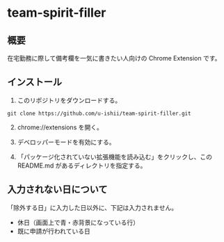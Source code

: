 # team-spirit-filler

## 概要
在宅勤務に際して備考欄を一気に書きたい人向けの Chrome Extension です。

## インストール

1. このリポジトリをダウンロードする。
```
git clone https://github.com/u-ishii/team-spirit-filler.git
```

2. chrome://extensions を開く。

3. デベロッパーモードを有効にする。

4. 「パッケージ化されていない拡張機能を読み込む」をクリックし、この README.md があるディレクトリを指定する。

## 入力されない日について
「除外する日」に入力した日以外に、下記は入力されません。
- 休日（画面上で青・赤背景になっている行）
- 既に申請が行われている日
